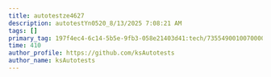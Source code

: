 ```yaml
---
title: autotestze4627
description: autotestYn0520_8/13/2025 7:08:21 AM
tags: []
primary_tag: 197f4ec4-6c14-5b5e-9fb3-058e21403d41:tech/73554900100700000996/67838200100800006287
time: 410
author_profile: https://github.com/ksAutotests
author_name: ksAutotests
---
```

